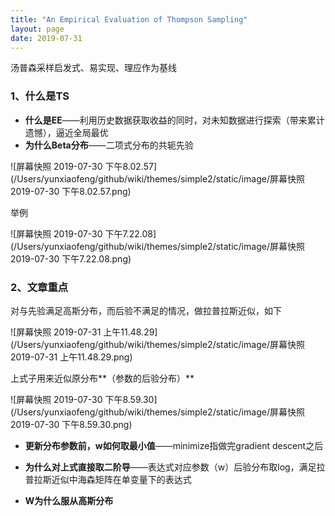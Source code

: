 ```yaml
---
title: "An Empirical Evaluation of Thompson Sampling"
layout: page
date: 2019-07-31
---
```


汤普森采样启发式、易实现、理应作为基线

### 1、什么是TS

- **什么是EE**——利用历史数据获取收益的同时，对未知数据进行探索（带来累计遗憾），逼近全局最优
- **为什么Beta分布**——二项式分布的共轭先验

![屏幕快照 2019-07-30 下午8.02.57](/Users/yunxiaofeng/github/wiki/themes/simple2/static/image/屏幕快照 2019-07-30 下午8.02.57.png)



举例

![屏幕快照 2019-07-30 下午7.22.08](/Users/yunxiaofeng/github/wiki/themes/simple2/static/image/屏幕快照 2019-07-30 下午7.22.08.png)



### 2、文章重点

对与先验满足高斯分布，而后验不满足的情况，做拉普拉斯近似，如下

![屏幕快照 2019-07-31 上午11.48.29](/Users/yunxiaofeng/github/wiki/themes/simple2/static/image/屏幕快照 2019-07-31 上午11.48.29.png)

上式子用来近似原分布**（参数的后验分布）**



![屏幕快照 2019-07-30 下午8.59.30](/Users/yunxiaofeng/github/wiki/themes/simple2/static/image/屏幕快照 2019-07-30 下午8.59.30.png)

- **更新分布参数前，w如何取最小值**——minimize指做完gradient descent之后
- **为什么对上式直接取二阶导**——表达式对应参数（w）后验分布取log，满足拉普拉斯近似中海森矩阵在单变量下的表达式

- **W为什么服从高斯分布**
